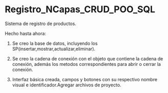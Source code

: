 # Registro_NCapas_CRUD_POO_SQL
Sistema de registro de productos. 

Hecho hasta ahora:
1) Se creo la base de datos, incluyendo los SP(insertar,mostrar,actualizar,eliminar).

2) Se creo la cadena de conexión con el objeto que contiene la cadena de conexión, además los metodos correspondientes para abrir o cerrar la conexión.

3) Interfaz básica creada, campos y botones con su respectivo nombre visual e identificador.Agregar archivos de proyecto.
